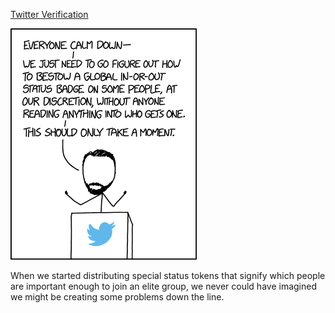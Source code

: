 [Twitter Verification](https://xkcd.com/1914)

![Twitter Verification](./random_comic.png)

When we started distributing special status tokens that signify which people are important enough to join an elite group, we never could have imagined we might be creating some problems down the line.

